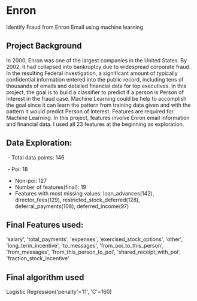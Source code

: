 # Enron
Identify Fraud from Enron Email using machine learning

## Project Background
In 2000, Enron was one of the largest companies in the United States. By 2002, it had collapsed into bankruptcy due to widespread corporate fraud. In the resulting Federal investigation, a significant amount of typically confidential information entered into the public record, including tens of thousands of emails and detailed financial data for top executives.
In this project, the goal is to build a classifier to predict if a person is Person of Interest in the fraud case. Machine Learning could be help to accomplish the goal since it can learn the pattern from training data given and with the pattern it would predict Person of Interest. Features are required for Machine Learning. In this project, features involve Enron email information and financial data. I used all 23 features at the beginning as exploration. 

## Data Exploration:
  - Total data points: 146
  
  - Poi: 18
  - Non-poi: 127
  - Number of features(final): 19
  - Features with most missing values: 
  loan_advances(142), director_fees(129), restricted_stock_deferred(128), deferral_payments(108), deferred_income(97)

## Final Features used:
'salary', 'total_payments', 'expenses', 'exercised_stock_options', 'other', 'long_term_incentive', 'to_messages',
 'from_poi_to_this_person', 'from_messages', 'from_this_person_to_poi', 'shared_receipt_with_poi', 
'fraction_stock_incentive'

## Final algorithm used
Logistic Regression('penalty'='l1', 'C'=160)
